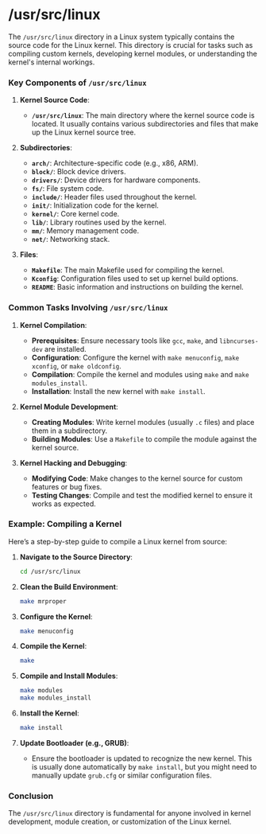 # /usr/src/linux
The `/usr/src/linux` directory in a Linux system typically contains the source code for the Linux kernel. This directory is crucial for tasks such as compiling custom kernels, developing kernel modules, or understanding the kernel's internal workings.

### Key Components of `/usr/src/linux`

1. **Kernel Source Code**:
   - **`/usr/src/linux`**: The main directory where the kernel source code is located. It usually contains various subdirectories and files that make up the Linux kernel source tree.

2. **Subdirectories**:
   - **`arch/`**: Architecture-specific code (e.g., x86, ARM).
   - **`block/`**: Block device drivers.
   - **`drivers/`**: Device drivers for hardware components.
   - **`fs/`**: File system code.
   - **`include/`**: Header files used throughout the kernel.
   - **`init/`**: Initialization code for the kernel.
   - **`kernel/`**: Core kernel code.
   - **`lib/`**: Library routines used by the kernel.
   - **`mm/`**: Memory management code.
   - **`net/`**: Networking stack.

3. **Files**:
   - **`Makefile`**: The main Makefile used for compiling the kernel.
   - **`Kconfig`**: Configuration files used to set up kernel build options.
   - **`README`**: Basic information and instructions on building the kernel.

### Common Tasks Involving `/usr/src/linux`

1. **Kernel Compilation**:
   - **Prerequisites**: Ensure necessary tools like `gcc`, `make`, and `libncurses-dev` are installed.
   - **Configuration**: Configure the kernel with `make menuconfig`, `make xconfig`, or `make oldconfig`.
   - **Compilation**: Compile the kernel and modules using `make` and `make modules_install`.
   - **Installation**: Install the new kernel with `make install`.

2. **Kernel Module Development**:
   - **Creating Modules**: Write kernel modules (usually `.c` files) and place them in a subdirectory.
   - **Building Modules**: Use a `Makefile` to compile the module against the kernel source.

3. **Kernel Hacking and Debugging**:
   - **Modifying Code**: Make changes to the kernel source for custom features or bug fixes.
   - **Testing Changes**: Compile and test the modified kernel to ensure it works as expected.

### Example: Compiling a Kernel

Here’s a step-by-step guide to compile a Linux kernel from source:

1. **Navigate to the Source Directory**:
   ```bash
   cd /usr/src/linux
   ```

2. **Clean the Build Environment**:
   ```bash
   make mrproper
   ```

3. **Configure the Kernel**:
   ```bash
   make menuconfig
   ```

4. **Compile the Kernel**:
   ```bash
   make
   ```

5. **Compile and Install Modules**:
   ```bash
   make modules
   make modules_install
   ```

6. **Install the Kernel**:
   ```bash
   make install
   ```

7. **Update Bootloader (e.g., GRUB)**:
   - Ensure the bootloader is updated to recognize the new kernel. This is usually done automatically by `make install`, but you might need to manually update `grub.cfg` or similar configuration files.

### Conclusion

The `/usr/src/linux` directory is fundamental for anyone involved in kernel development, module creation, or customization of the Linux kernel.
